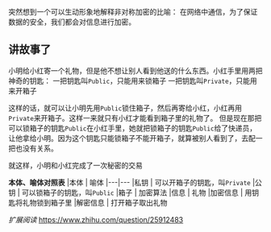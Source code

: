 突然想到一个可以生动形象地解释非对称加密的比喻：
在网络中通信，为了保证数据的安全，我们都会对信息进行加密。

## 讲故事了

小明给小红寄一个礼物，但是他不想让别人看到他送的什么东西。小红手里用两把神奇的钥匙：
一把钥匙叫`Public`，只能用来锁箱子
一把钥匙叫`Private`，只能用来开箱子

这样的话，就可以让小明先用`Public`锁住箱子，然后再寄给小红，小红再用`Private`来开箱子。这样一来就只有小红才能看到箱子里的礼物了。
但是现在那把可以锁箱子的钥匙`Public`在小红手里，她就把锁箱子的钥匙`Public`给了快递员，让他拿给小明。因为这个钥匙只能锁箱子不能开箱子，就算被别人看到了，去配一把也没有关系。

就这样，小明和小红完成了一次秘密的交易

**本体、喻体对照表**
|本体                      |                喻体
|---|---
|私钥                      | 可以开箱子的钥匙，叫`Private`
|公钥                      | 可以锁箱子的钥匙，叫`Public`
|箱子                      | 加密算法
|信息                      | 礼物
|加密信息               | 用钥匙将礼物锁到箱子里
|解密信息               | 打开箱子取出礼物

*扩展阅读*
https://www.zhihu.com/question/25912483

 
 <comment-comment/> 
 